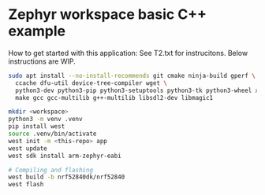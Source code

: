 # Zephyr workspace basic C++ example
How to get started with this application:
See T2.txt for instrucitons. Below instructions are WIP.

```sh
sudo apt install --no-install-recommends git cmake ninja-build gperf \
  ccache dfu-util device-tree-compiler wget \
  python3-dev python3-pip python3-setuptools python3-tk python3-wheel xz-utils file \
  make gcc gcc-multilib g++-multilib libsdl2-dev libmagic1
````
```sh
mkdir <workspace>
python3 -m venv .venv
pip install west
source .venv/bin/activate
west init -m <this-repo> app
west update
west sdk install arm-zephyr-eabi

# Compiling and flashing
west build -b nrf52840dk/nrf52840
west flash
```
